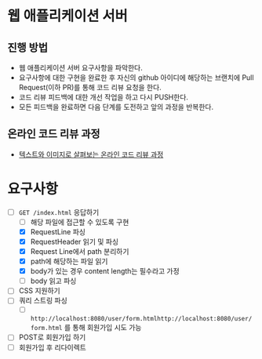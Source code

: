 # 웹 애플리케이션 서버
## 진행 방법
* 웹 애플리케이션 서버 요구사항을 파악한다.
* 요구사항에 대한 구현을 완료한 후 자신의 github 아이디에 해당하는 브랜치에 Pull Request(이하 PR)를 통해 코드 리뷰 요청을 한다.
* 코드 리뷰 피드백에 대한 개선 작업을 하고 다시 PUSH한다.
* 모든 피드백을 완료하면 다음 단계를 도전하고 앞의 과정을 반복한다.

## 온라인 코드 리뷰 과정
* [텍스트와 이미지로 살펴보는 온라인 코드 리뷰 과정](https://github.com/next-step/nextstep-docs/tree/master/codereview)

# 요구사항
- [ ] `GET /index.html` 응답하기
  - [ ] 해당 파일에 접근할 수 있도록 구현
  - [x] RequestLine 파싱
  - [x] RequestHeader 읽기 및 파싱
  - [x] Request Line에서 path 분리하기
  - [x] path에 해당하는 파일 읽기
  - [x] body가 있는 경우 content length는 필수라고 가정
  - [ ] body 읽고 파싱
- [ ] CSS 지원하기
- [ ] 쿼리 스트링 파싱
  - [ ] `http://localhost:8080/user/form.htmlhttp://localhost:8080/user/form.html` 를 통해 회원가입 시도 가능
- [ ] POST로 회원가입 하기
- [ ] 회원가입 후 리다이렉트
